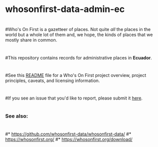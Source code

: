 # whosonfirst-data-admin-ec
#
#Who's On First is a gazetteer of places. Not quite _all_ the places in the world but a whole lot of them and, we hope, the kinds of places that we mostly share in common.
#
#This repository contains records for administrative places in **Ecuador**.
#
#See this [README](https://github.com/whosonfirst-data/whosonfirst-data/blob/master/README.md) file for a Who's On First project overview, project principles, caveats, and licensing information.
#
#If you see an issue that you'd like to report, please submit it [here](https://github.com/whosonfirst-data/whosonfirst-data/issues/new).
#
### See also:
#
#* https://github.com/whosonfirst-data/whosonfirst-data/
#* https://whosonfirst.org/
#* https://whosonfirst.org/download/
